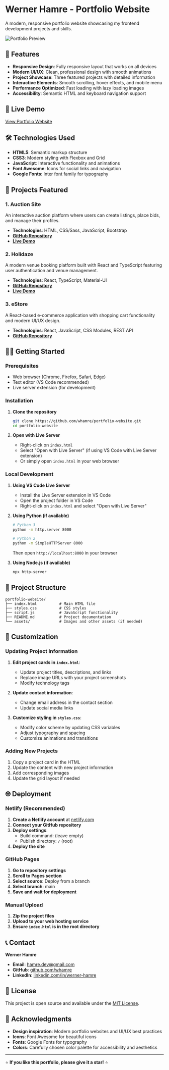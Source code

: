# Werner Hamre - Portfolio Website

A modern, responsive portfolio website showcasing my frontend development projects and skills.

![Portfolio Preview](https://via.placeholder.com/800x400/667eea/ffffff?text=Portfolio+Website)

## 🌟 Features

- **Responsive Design**: Fully responsive layout that works on all devices
- **Modern UI/UX**: Clean, professional design with smooth animations
- **Project Showcase**: Three featured projects with detailed information
- **Interactive Elements**: Smooth scrolling, hover effects, and mobile menu
- **Performance Optimized**: Fast loading with lazy loading images
- **Accessibility**: Semantic HTML and keyboard navigation support

## 🚀 Live Demo

[View Portfolio Website](https://your-portfolio-link.netlify.app)

## 🛠️ Technologies Used

- **HTML5**: Semantic markup structure
- **CSS3**: Modern styling with Flexbox and Grid
- **JavaScript**: Interactive functionality and animations
- **Font Awesome**: Icons for social links and navigation
- **Google Fonts**: Inter font family for typography

## 📱 Projects Featured

### 1. Auction Site

An interactive auction platform where users can create listings, place bids, and manage their profiles.

- **Technologies**: HTML, CSS/Sass, JavaScript, Bootstrap
- **[GitHub Repository](https://github.com/whamre/Auction-Site-SemesterProject2-Werner)**
- **[Live Demo](https://eclectic-melomakarona-db3413.netlify.app/)**

### 2. Holidaze

A modern venue booking platform built with React and TypeScript featuring user authentication and venue management.

- **Technologies**: React, TypeScript, Material-UI
- **[GitHub Repository](https://github.com/whamre/Holidaze)**
- **[Live Demo](https://holidaze-werner.netlify.app/)**

### 3. eStore

A React-based e-commerce application with shopping cart functionality and modern UI/UX design.

- **Technologies**: React, JavaScript, CSS Modules, REST API
- **[GitHub Repository](https://github.com/whamre/eStore)**

## 🏃‍♂️ Getting Started

### Prerequisites

- Web browser (Chrome, Firefox, Safari, Edge)
- Text editor (VS Code recommended)
- Live server extension (for development)

### Installation

1. **Clone the repository**

   ```bash
   git clone https://github.com/whamre/portfolio-website.git
   cd portfolio-website
   ```

2. **Open with Live Server**
   - Right-click on `index.html`
   - Select "Open with Live Server" (if using VS Code with Live Server extension)
   - Or simply open `index.html` in your web browser

### Local Development

1. **Using VS Code Live Server**

   - Install the Live Server extension in VS Code
   - Open the project folder in VS Code
   - Right-click on `index.html` and select "Open with Live Server"

2. **Using Python (if available)**

   ```bash
   # Python 3
   python -m http.server 8000

   # Python 2
   python -m SimpleHTTPServer 8000
   ```

   Then open `http://localhost:8000` in your browser

3. **Using Node.js (if available)**
   ```bash
   npx http-server
   ```

## 📁 Project Structure

```
portfolio-website/
├── index.html          # Main HTML file
├── styles.css          # CSS styles
├── script.js           # JavaScript functionality
├── README.md           # Project documentation
└── assets/             # Images and other assets (if needed)
```

## 🎨 Customization

### Updating Project Information

1. **Edit project cards in `index.html`**:

   - Update project titles, descriptions, and links
   - Replace image URLs with your project screenshots
   - Modify technology tags

2. **Update contact information**:

   - Change email address in the contact section
   - Update social media links

3. **Customize styling in `styles.css`**:
   - Modify color scheme by updating CSS variables
   - Adjust typography and spacing
   - Customize animations and transitions

### Adding New Projects

1. Copy a project card in the HTML
2. Update the content with new project information
3. Add corresponding images
4. Update the grid layout if needed

## 🌐 Deployment

### Netlify (Recommended)

1. **Create a Netlify account** at [netlify.com](https://netlify.com)
2. **Connect your GitHub repository**
3. **Deploy settings**:
   - Build command: (leave empty)
   - Publish directory: `/` (root)
4. **Deploy the site**

### GitHub Pages

1. **Go to repository settings**
2. **Scroll to Pages section**
3. **Select source**: Deploy from a branch
4. **Select branch**: main
5. **Save and wait for deployment**

### Manual Upload

1. **Zip the project files**
2. **Upload to your web hosting service**
3. **Ensure `index.html` is in the root directory**

## 📞 Contact

**Werner Hamre**

- **Email**: [hamre.dev@gmail.com](mailto:hamre.dev@gmail.com)
- **GitHub**: [github.com/whamre](https://github.com/whamre)
- **LinkedIn**: [linkedin.com/in/werner-hamre](https://linkedin.com/in/werner-hamre)

## 📄 License

This project is open source and available under the [MIT License](LICENSE).

## 🙏 Acknowledgments

- **Design inspiration**: Modern portfolio websites and UI/UX best practices
- **Icons**: Font Awesome for beautiful icons
- **Fonts**: Google Fonts for typography
- **Colors**: Carefully chosen color palette for accessibility and aesthetics

---

⭐ **If you like this portfolio, please give it a star!** ⭐
